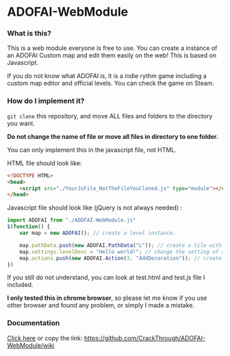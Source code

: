 # ADOFAI-WebModule
### What is this?
This is a web module everyone is free to use.
You can create a instance of an ADOFAI Custom map and edit them easily on the web!
This is based on Javascript.

If you do not know what ADOFAI is, it is a indie rythm game including a custom map editor and official levels.
You can check the game on Steam.

### How do I implement it?
`git clone` this repository, and move ALL files and folders to the directory you want.

**Do not change the name of file or move all files in directory to one folder.**

You can only implement this in the javascript file, not HTML.

HTML file should look like:
```html
<!DOCTYPE HTML>
<head>
	<script src="./YourJsFile_NotTheFileYouCloned.js" type="module"></script>
</head>
```

Javascript file should look like (jQuery is not always needed) :
```js
import ADOFAI from "./ADOFAI-WebModule.js"
$(function() {
	var map = new ADOFAI(); // create a level instance.

	map.pathData.push(new ADOFAI.PathData("L")); // create a tile with code 'L'.
	map.settings.levelDesc = "Hello world!"; // change the setting of a level.
	map.actions.push(new ADOFAI.Action(3, "AddDecoration")); // create a action and push it.
})
```

If you still do not understand, you can look at test.html and test.js file I included.

**I only tested this in chrome browser**, so please let me know if you use other browser and found any problem, or simply I made a mistake.

### Documentation
[Click here](https://github.com/CrackThrough/ADOFAI-WebModule/wiki) or copy the link: https://github.com/CrackThrough/ADOFAI-WebModule/wiki
